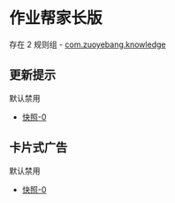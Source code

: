 # 作业帮家长版

存在 2 规则组 - [com.zuoyebang.knowledge](/src/apps/com.zuoyebang.knowledge.ts)

## 更新提示

默认禁用

- [快照-0](https://i.gkd.li/import/13695522)

## 卡片式广告

默认禁用

- [快照-0](https://i.gkd.li/import/13043228)
